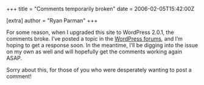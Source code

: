 +++
title = "Comments temporarily broken"
date = 2006-02-05T15:42:00Z

[extra]
author = "Ryan Parman"
+++

For some reason, when I upgraded this site to WordPress 2.0.1, the comments broke. I’ve posted a topic in the [WordPress forums](http://wordpress.org/support/topic/59452), and I’m hoping to get a response soon. In the meantime, I’ll be digging into the issue on my own as well and will hopefully get the comments working again ASAP.

Sorry about this, for those of you who were desperately wanting to post a comment!
